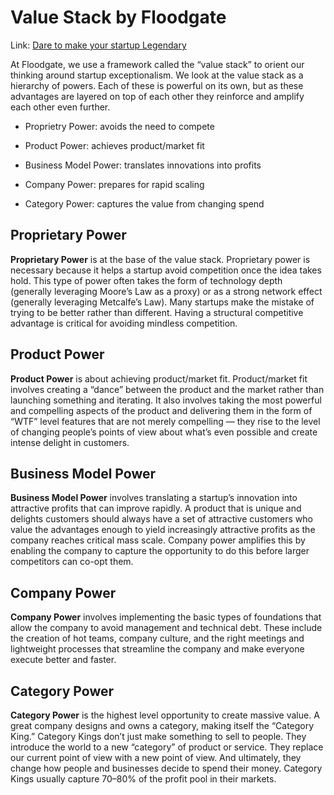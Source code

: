 # Value Stack by Floodgate

Link: [Dare to make your startup Legendary](https://medium.com/floodgate-fund/dare-to-make-your-startup-legendary-dc8eb68ba1fc)

At Floodgate, we use a framework called the “value stack” to orient our thinking around startup exceptionalism. We look at the value stack as a hierarchy of powers. Each of these is powerful on its own, but as these advantages are layered on top of each other they reinforce and amplify each other even further.

* Proprietry Power: avoids the need to compete

* Product Power: achieves product/market fit

* Business Model Power: translates innovations into profits

* Company Power: prepares for rapid scaling

* Category Power: captures the value from changing spend


## Proprietary Power

**Proprietary Power** is at the base of the value stack. Proprietary power is necessary because it helps a startup avoid competition once the idea takes hold. This type of power often takes the form of technology depth (generally leveraging Moore’s Law as a proxy) or as a strong network effect (generally leveraging Metcalfe’s Law). Many startups make the mistake of trying to be better rather than different. Having a structural competitive advantage is critical for avoiding mindless competition.


## Product Power

**Product Power** is about achieving product/market fit. Product/market fit involves creating a “dance” between the product and the market rather than launching something and iterating. It also involves taking the most powerful and compelling aspects of the product and delivering them in the form of “WTF” level features that are not merely compelling — they rise to the level of changing people’s points of view about what’s even possible and create intense delight in customers.


## Business Model Power

**Business Model Power** involves translating a startup’s innovation into attractive profits that can improve rapidly. A product that is unique and delights customers should always have a set of attractive customers who value the advantages enough to yield increasingly attractive profits as the company reaches critical mass scale. Company power amplifies this by enabling the company to capture the opportunity to do this before larger competitors can co-opt them.


## Company Power

**Company Power** involves implementing the basic types of foundations that allow the company to avoid management and technical debt. These include the creation of hot teams, company culture, and the right meetings and lightweight processes that streamline the company and make everyone execute better and faster.


## Category Power

**Category Power** is the highest level opportunity to create massive value. A great company designs and owns a category, making itself the “Category King.” Category Kings don’t just make something to sell to people. They introduce the world to a new “category” of product or service. They replace our current point of view with a new point of view. And ultimately, they change how people and businesses decide to spend their money. Category Kings usually capture 70–80% of the profit pool in their markets.
